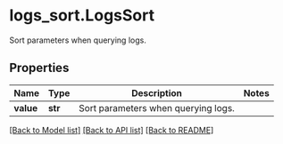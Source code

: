 # logs_sort.LogsSort

Sort parameters when querying logs.
## Properties
Name | Type | Description | Notes
------------ | ------------- | ------------- | -------------
**value** | **str** | Sort parameters when querying logs. | 

[[Back to Model list]](README.md#documentation-for-models) [[Back to API list]](README.md#documentation-for-api-endpoints) [[Back to README]](README.md)


